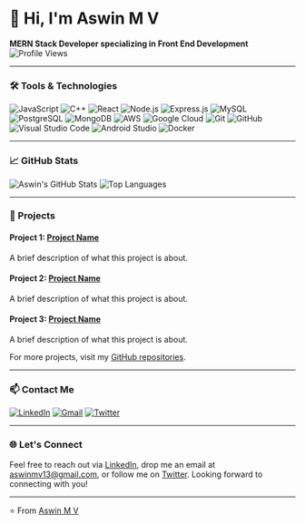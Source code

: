 # 👋 Hi, I'm Aswin M V

**MERN Stack Developer specializing in Front End Development**
![Profile Views](https://komarev.com/ghpvc/?username=AswinArsha&color=blueviolet&style=flat-square)

---

### 🛠️ Tools & Technologies

![JavaScript](https://img.shields.io/badge/-JavaScript-F7DF1E?style=flat&logo=JavaScript&logoColor=black)
![C++](https://img.shields.io/badge/-C++-00599C?style=flat&logo=C++&logoColor=white)
![React](https://img.shields.io/badge/-React-61DAFB?style=flat&logo=React&logoColor=black)
![Node.js](https://img.shields.io/badge/-Node.js-339933?style=flat&logo=Node.js&logoColor=white)
![Express.js](https://img.shields.io/badge/-Express.js-000000?style=flat&logo=Express&logoColor=white)
![MySQL](https://img.shields.io/badge/-MySQL-4479A1?style=flat&logo=MySQL&logoColor=white)
![PostgreSQL](https://img.shields.io/badge/-PostgreSQL-336791?style=flat&logo=PostgreSQL&logoColor=white)
![MongoDB](https://img.shields.io/badge/-MongoDB-47A248?style=flat&logo=MongoDB&logoColor=white)
![AWS](https://img.shields.io/badge/-AWS-232F3E?style=flat&logo=Amazon-AWS&logoColor=white)
![Google Cloud](https://img.shields.io/badge/-Google%20Cloud-4285F4?style=flat&logo=Google-Cloud&logoColor=white)
![Git](https://img.shields.io/badge/-Git-F05032?style=flat&logo=Git&logoColor=white)
![GitHub](https://img.shields.io/badge/-GitHub-181717?style=flat&logo=GitHub&logoColor=white)
![Visual Studio Code](https://img.shields.io/badge/-Visual%20Studio%20Code-007ACC?style=flat&logo=Visual-Studio-Code&logoColor=white)
![Android Studio](https://img.shields.io/badge/-Android%20Studio-3DDC84?style=flat&logo=Android-Studio&logoColor=white)
![Docker](https://img.shields.io/badge/-Docker-2496ED?style=flat&logo=Docker&logoColor=white)

---

### 📈 GitHub Stats

![Aswin's GitHub Stats](https://github-readme-stats.vercel.app/api?username=AswinArsha&show_icons=true&theme=radical)
![Top Languages](https://github-readme-stats.vercel.app/api/top-langs/?username=AswinArsha&layout=compact&theme=radical)

---

### 🌟 Projects

#### Project 1: [Project Name](https://github.com/AswinArsha/ProjectName)
A brief description of what this project is about.

#### Project 2: [Project Name](https://github.com/AswinArsha/ProjectName)
A brief description of what this project is about.

#### Project 3: [Project Name](https://github.com/AswinArsha/ProjectName)
A brief description of what this project is about.

For more projects, visit my [GitHub repositories](https://github.com/AswinArsha?tab=repositories).

---

### 📫 Contact Me

[![LinkedIn](https://img.shields.io/badge/-LinkedIn-0A66C2?style=flat&logo=LinkedIn&logoColor=white)](https://www.linkedin.com/in/aswin-m-v-a82841253?original_referer=https%3A%2F%2Fgithub.com%2FAswinArsha)
[![Gmail](https://img.shields.io/badge/-Gmail-D14836?style=flat&logo=Gmail&logoColor=white)](mailto:aswinmv13@gmail.com)
[![Twitter](https://img.shields.io/badge/-Twitter-1DA1F2?style=flat&logo=Twitter&logoColor=white)](https://x.com/AswinMV13)

---

### 🌐 Let's Connect

Feel free to reach out via [LinkedIn](https://www.linkedin.com/in/aswin-m-v-a82841253?original_referer=https%3A%2F%2Fgithub.com%2FAswinArsha), drop me an email at [aswinmv13@gmail.com](mailto:aswinmv13@gmail.com), or follow me on [Twitter](https://x.com/AswinMV13). Looking forward to connecting with you!

---

⭐️ From [Aswin M V](https://github.com/AswinArsha)

